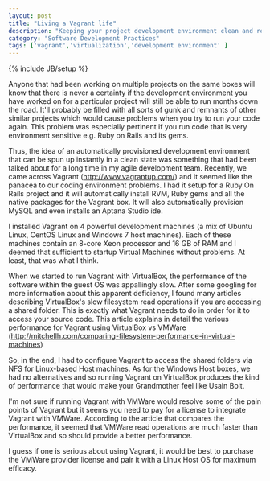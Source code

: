 ```yaml
---
layout: post
title: "Living a Vagrant life"
description: "Keeping your project development environment clean and reproducible"
category: "Software Development Practices"
tags: ['vagrant','virtualization','development environment' ]
---
```

{% include JB/setup %}

Anyone that had been working on multiple projects on the same boxes will know that there is never a certainty if the development environment you have worked on for a particular project will still be able to run months down the road. It'll probably be filled with all sorts of gunk and remnants of other similar projects which would cause problems when you try to run your code again. This problem was especially pertinent if you run code that is very environment sensitive e.g. Ruby on Rails and its gems.

Thus, the idea of an automatically provisioned development environment that can be spun up instantly in a clean state was something that had been talked about for a long time in my agile development team. Recently, we came across Vagrant (http://www.vagrantup.com/) and it seemed like the panacea to our coding environment problems. I had it setup for a Ruby On Rails project and it will automatically install RVM, Ruby gems and all the native packages for the Vagrant box. It will also automatically provision MySQL and even installs an Aptana Studio ide.

I installed Vagrant on 4 powerful development machines (a mix of Ubuntu Linux, CentOS Linux and Windows 7 host machines). Each of these machines contain an 8-core Xeon processor and 16 GB of RAM and I deemed that sufficient to startup Virtual Machines without problems. At least, that was what I think.

When we started to run Vagrant with VirtualBox, the performance of the software within the guest OS was appallingly slow. After some googling for more information about this apparent deficiency, I found many articles describing VirtualBox's slow filesystem read operations if you are accessing a shared folder. This is exactly what Vagrant needs to do in order for it to access your source code. This article explains in detail the various performance for Vagrant using VirtualBox vs VMWare (http://mitchellh.com/comparing-filesystem-performance-in-virtual-machines)

So, in the end, I had to configure Vagrant to access the shared folders via NFS for Linux-based Host machines. As for the Windows Host boxes, we had no alternatives and so running Vagrant on VirtualBox produces the kind of performance that would make your Grandmother feel like Usain Bolt.

I'm not sure if running Vagrant with VMWare would resolve some of the pain points of Vagrant but it seems you need to pay for a license to integrate Vagrant with VMWare. According to the article that compares the performance, it seemed that VMWare read operations are much faster than VirtualBox and so should provide a better performance.

I guess if one is serious about using Vagrant, it would be best to purchase the VMWare provider license and pair it with a Linux Host OS for maximum efficacy.
